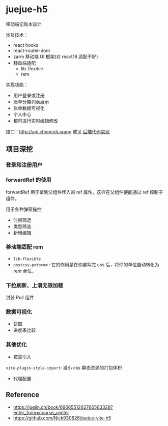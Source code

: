 # juejue-h5

移动端记账本设计

涉及技术：
- react hooks
- react-router-dom
- zarm 移动端 UI 框架(对 react18 适配不好)
- 移动端适配
  - lib-flexible
  - rem

实现功能：
- 用户登录或注册
- 账单分类列表展示
- 账单数据可视化
- 个人中心
- 都可进行实时编辑修改

接口：http://api.chennick.wang 或见 [后端代码实现](https://github.com/Jinx-FX/juejue-server)

## 项目深挖

### 登录和注册用户

### forwardRef 的使用

forwardRef 用于拿到父组件传入的 ref 属性，这样在父组件便能通过 ref 控制子组件。

用于各种弹窗操控

- 时间筛选
- 类型筛选
- 新增编辑

### 移动端适配 rem

- `lib-flexible`
- `postcss-pxtorem` : 它的作用是在你编写完 css 后，将你的单位自动转化为 rem 单位。

### 下拉刷新、上滑无限加载

封装 Pull 组件

### 数据可视化

- 饼图
- 进度条比较

### 其他优化

- 按需引入

`vite-plugin-style-import`: 减小 css 静态资源的打包体积

- 代理配置


## Reference

- https://juejin.cn/book/6966551262766563328?enter_from=course_center
- https://github.com/Nick930826/juejue-vite-h5